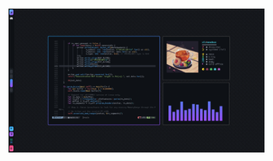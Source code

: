 <div>
  <h1 align="center" hyprland-dots />

  <h3 my Hyprland &amp; Waybar dots />
</div>

<p align="center">
  <img src="https://github.com/xfcisco/hyprland-dots/blob/main/banner.png?raw=true" />
</p>
